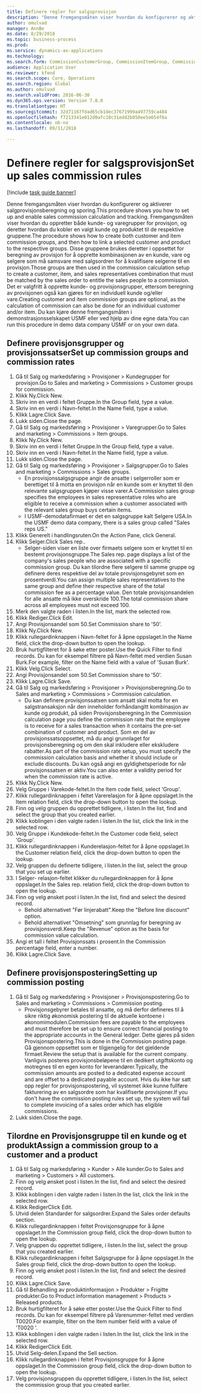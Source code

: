 ```yaml
--- 
title: Definere regler for salgsprovisjon
description: "Denne fremgangsmåten viser hvordan du konfigurerer og aktiverer salgprovisjonsberegning og sporing."
author: omulvad
manager: AnnBe
ms.date: 8/29/2018
ms.topic: business-process
ms.prod: 
ms.service: dynamics-ax-applications
ms.technology: 
ms.search.form: CommissionCustomerGroup, CommissionItemGroup, CommissionSalesGroup, CommissionSalesMember, DirPartyLookup, CommissionCalc, InventPosting, CustTable, EcoResProductDetailsExtended
audience: Application User
ms.reviewer: kfend
ms.search.scope: Core, Operations
ms.search.region: Global
ms.author: omulvad
ms.search.validFrom: 2016-06-30
ms.dyn365.ops.version: Version 7.0.0
ms.translationtype: HT
ms.sourcegitcommit: 32d71167fdad65cb1dec37671999a497759ca484
ms.openlocfilehash: f7213341e012d0afc10c31edd2b850ee5e654f6a
ms.contentlocale: nb-no
ms.lasthandoff: 09/11/2018

---
```

# <a name="set-up-sales-commission-rules"></a><span data-ttu-id="d3688-103">Definere regler for salgsprovisjon</span><span class="sxs-lookup"><span data-stu-id="d3688-103">Set up sales commission rules</span></span>

[!include [task guide banner](../../includes/task-guide-banner.md)]

<span data-ttu-id="d3688-104">Denne fremgangsmåten viser hvordan du konfigurerer og aktiverer salgprovisjonsberegning og sporing.</span><span class="sxs-lookup"><span data-stu-id="d3688-104">This procedure shows you how to set up and enable sales commission calculation and tracking.</span></span> <span data-ttu-id="d3688-105">Fremgangsmåten viser hvordan du oppretter både kunde- og varegrupper for provisjon, og deretter hvordan du kobler en valgt kunde og produktet til de respektive gruppene.</span><span class="sxs-lookup"><span data-stu-id="d3688-105">The procedure shows how to create both customer and item commission groups, and then how to link a selected customer and product to the respective groups.</span></span> <span data-ttu-id="d3688-106">Disse gruppene brukes deretter i oppsettet for beregning av provisjon for å opprette kombinasjonen av en kunde, vare og selgere som må samsvare med salgsordren for å kvalifisere selgerne til en provisjon.</span><span class="sxs-lookup"><span data-stu-id="d3688-106">Those groups are then used in the commission calculation setup to create a customer, item, and sales representatives combination that must be matched by the sales order to entitle the sales people to a commission.</span></span> <span data-ttu-id="d3688-107">Det er valgfritt å opprette kunde- og provisjonsgrupper, ettersom beregning av provisjonen også kan gjøres for en individuell kunde og/eller vare.</span><span class="sxs-lookup"><span data-stu-id="d3688-107">Creating customer and item commission groups are optional, as the calculation of commission can also be done for an individual customer and/or item.</span></span> <span data-ttu-id="d3688-108">Du kan kjøre denne fremgangsmåten i demonstrasjonsselskapet USMF eller ved hjelp av dine egne data.</span><span class="sxs-lookup"><span data-stu-id="d3688-108">You can run this procedure in demo data company USMF or on your own data.</span></span>


## <a name="set-up-commission-groups-and-commission-rates"></a><span data-ttu-id="d3688-109">Definere provisjonsgrupper og provisjonssatser</span><span class="sxs-lookup"><span data-stu-id="d3688-109">Set up commission groups and commission rates</span></span>
1. <span data-ttu-id="d3688-110">Gå til Salg og markedsføring > Provisjoner > Kundegrupper for provisjon.</span><span class="sxs-lookup"><span data-stu-id="d3688-110">Go to Sales and marketing > Commissions > Customer groups for commission.</span></span>
2. <span data-ttu-id="d3688-111">Klikk Ny.</span><span class="sxs-lookup"><span data-stu-id="d3688-111">Click New.</span></span>
3. <span data-ttu-id="d3688-112">Skriv inn en verdi i feltet Gruppe.</span><span class="sxs-lookup"><span data-stu-id="d3688-112">In the Group field, type a value.</span></span>
4. <span data-ttu-id="d3688-113">Skriv inn en verdi i Navn-feltet.</span><span class="sxs-lookup"><span data-stu-id="d3688-113">In the Name field, type a value.</span></span>
5. <span data-ttu-id="d3688-114">Klikk Lagre.</span><span class="sxs-lookup"><span data-stu-id="d3688-114">Click Save.</span></span>
6. <span data-ttu-id="d3688-115">Lukk siden.</span><span class="sxs-lookup"><span data-stu-id="d3688-115">Close the page.</span></span>
7. <span data-ttu-id="d3688-116">Gå til Salg og markedsføring > Provisjoner > Varegrupper.</span><span class="sxs-lookup"><span data-stu-id="d3688-116">Go to Sales and marketing > Commissions > Item groups.</span></span>
8. <span data-ttu-id="d3688-117">Klikk Ny.</span><span class="sxs-lookup"><span data-stu-id="d3688-117">Click New.</span></span>
9. <span data-ttu-id="d3688-118">Skriv inn en verdi i feltet Gruppe.</span><span class="sxs-lookup"><span data-stu-id="d3688-118">In the Group field, type a value.</span></span>
10. <span data-ttu-id="d3688-119">Skriv inn en verdi i Navn-feltet.</span><span class="sxs-lookup"><span data-stu-id="d3688-119">In the Name field, type a value.</span></span>
11. <span data-ttu-id="d3688-120">Lukk siden.</span><span class="sxs-lookup"><span data-stu-id="d3688-120">Close the page.</span></span>
12. <span data-ttu-id="d3688-121">Gå til Salg og markedsføring > Provisjoner > Salgsgrupper.</span><span class="sxs-lookup"><span data-stu-id="d3688-121">Go to Sales and marketing > Commissions > Sales groups.</span></span>
    * <span data-ttu-id="d3688-122">En provisjonssalgsgruppe angir de ansatte i selgerroller som er berettiget til å motta en provisjon når en kunde som er knyttet til den relevante salgsgruppen kjøper visse varer.</span><span class="sxs-lookup"><span data-stu-id="d3688-122">A Commission sales group specifies the employees in sales representative roles who are eligible to receive a commission when a customer associated with the relevant sales group buys certain items.</span></span>  
    * <span data-ttu-id="d3688-123">I USMF-demodatafirmaet er det en salgsgruppe kalt Selgere USA.</span><span class="sxs-lookup"><span data-stu-id="d3688-123">In the USMF demo data company, there is a sales group called "Sales reps US."</span></span>  
13. <span data-ttu-id="d3688-124">Klikk Generelt i handlingsruten.</span><span class="sxs-lookup"><span data-stu-id="d3688-124">On the Action Pane, click General.</span></span>
14. <span data-ttu-id="d3688-125">Klikk Selger.</span><span class="sxs-lookup"><span data-stu-id="d3688-125">Click Sales rep..</span></span>
    * <span data-ttu-id="d3688-126">Selger-siden viser en liste over firmaets selgere som er knyttet til en bestemt provisjonsgruppe.</span><span class="sxs-lookup"><span data-stu-id="d3688-126">The Sales rep. page displays a list of the company's sales people who are associated with a specific commission group.</span></span> <span data-ttu-id="d3688-127">Du kan tilordne flere selgere til samme gruppe og definere deres respektive del av totale provisjonsgebyret som en prosentverdi.</span><span class="sxs-lookup"><span data-stu-id="d3688-127">You can assign multiple sales representatives to the same group and define their respective share of the total commission fee as a percentage value.</span></span> <span data-ttu-id="d3688-128">Den totale provisjonsandelen for alle ansatte må ikke overskride 100.</span><span class="sxs-lookup"><span data-stu-id="d3688-128">The total commission share across all employees must not exceed 100.</span></span>  
15. <span data-ttu-id="d3688-129">Merk den valgte raden i listen.</span><span class="sxs-lookup"><span data-stu-id="d3688-129">In the list, mark the selected row.</span></span>
16. <span data-ttu-id="d3688-130">Klikk Rediger.</span><span class="sxs-lookup"><span data-stu-id="d3688-130">Click Edit.</span></span>
17. <span data-ttu-id="d3688-131">Angi Provisjonsandel som 50.</span><span class="sxs-lookup"><span data-stu-id="d3688-131">Set Commission share to '50'.</span></span>
18. <span data-ttu-id="d3688-132">Klikk Ny.</span><span class="sxs-lookup"><span data-stu-id="d3688-132">Click New.</span></span>
19. <span data-ttu-id="d3688-133">Klikk rullegardinknappen i Navn-feltet for å åpne oppslaget.</span><span class="sxs-lookup"><span data-stu-id="d3688-133">In the Name field, click the drop-down button to open the lookup.</span></span>
20. <span data-ttu-id="d3688-134">Bruk hurtigfilteret for å søke etter poster.</span><span class="sxs-lookup"><span data-stu-id="d3688-134">Use the Quick Filter to find records.</span></span> <span data-ttu-id="d3688-135">Du kan for eksempel filtrere på Navn-feltet med verdien Susan Burk.</span><span class="sxs-lookup"><span data-stu-id="d3688-135">For example, filter on the Name field with a value of 'Susan Burk'.</span></span>
21. <span data-ttu-id="d3688-136">Klikk Velg.</span><span class="sxs-lookup"><span data-stu-id="d3688-136">Click Select.</span></span>
22. <span data-ttu-id="d3688-137">Angi Provisjonsandel som 50.</span><span class="sxs-lookup"><span data-stu-id="d3688-137">Set Commission share to '50'.</span></span>
23. <span data-ttu-id="d3688-138">Klikk Lagre.</span><span class="sxs-lookup"><span data-stu-id="d3688-138">Click Save.</span></span>
24. <span data-ttu-id="d3688-139">Gå til Salg og markedsføring > Provisjoner > Provisjonsberegning.</span><span class="sxs-lookup"><span data-stu-id="d3688-139">Go to Sales and marketing > Commissions > Commission calculation.</span></span>
    * <span data-ttu-id="d3688-140">Du kan definere provisjonssatsen som ansatt skal motta for en salgstransaksjon når den inneholder forhåndangitt kombinasjon av kunde og produkt, på siden Provisjonsberegning.</span><span class="sxs-lookup"><span data-stu-id="d3688-140">In the Commission calculation page you define the commission rate that the employee is to receive for a sales transaction when it contains the pre-set combination of customer and product.</span></span> <span data-ttu-id="d3688-141">Som en del av provisjonssatsoppsettet, må du angi grunnlaget for provisjonsberegning og om den skal inkludere eller ekskludere rabatter.</span><span class="sxs-lookup"><span data-stu-id="d3688-141">As part of the commission rate setup, you must specify the commission calculation basis and whether it should include or exclude discounts.</span></span> <span data-ttu-id="d3688-142">Du kan også angi en gyldighetsperiode for når provisjonssatsen er aktiv.</span><span class="sxs-lookup"><span data-stu-id="d3688-142">You can also enter a validity period for when the commission rate is active.</span></span>  
25. <span data-ttu-id="d3688-143">Klikk Ny.</span><span class="sxs-lookup"><span data-stu-id="d3688-143">Click New.</span></span>
26. <span data-ttu-id="d3688-144">Velg Gruppe i Varekode-feltet.</span><span class="sxs-lookup"><span data-stu-id="d3688-144">In the Item code field, select 'Group'.</span></span>
27. <span data-ttu-id="d3688-145">Klikk rullegardinknappen i feltet Varerelasjon for å åpne oppslaget.</span><span class="sxs-lookup"><span data-stu-id="d3688-145">In the Item relation field, click the drop-down button to open the lookup.</span></span>
28. <span data-ttu-id="d3688-146">Finn og velg gruppen du opprettet tidligere, i listen.</span><span class="sxs-lookup"><span data-stu-id="d3688-146">In the list, find and select the group that you created earlier.</span></span>
29. <span data-ttu-id="d3688-147">Klikk koblingen i den valgte raden i listen.</span><span class="sxs-lookup"><span data-stu-id="d3688-147">In the list, click the link in the selected row.</span></span>
30. <span data-ttu-id="d3688-148">Velg Gruppe i Kundekode-feltet.</span><span class="sxs-lookup"><span data-stu-id="d3688-148">In the Customer code field, select 'Group'.</span></span>
31. <span data-ttu-id="d3688-149">Klikk rullegardinknappen i Kunderelasjon-feltet for å åpne oppslaget.</span><span class="sxs-lookup"><span data-stu-id="d3688-149">In the Customer relation field, click the drop-down button to open the lookup.</span></span>
32. <span data-ttu-id="d3688-150">Velg gruppen du definerte tidligere, i listen.</span><span class="sxs-lookup"><span data-stu-id="d3688-150">In the list, select the group that you set up earlier.</span></span>
33. <span data-ttu-id="d3688-151">I Selger- relasjon-feltet klikker du rullegardinknappen for å åpne oppslaget.</span><span class="sxs-lookup"><span data-stu-id="d3688-151">In the Sales rep. relation field, click the drop-down button to open the lookup.</span></span>
34. <span data-ttu-id="d3688-152">Finn og velg ønsket post i listen.</span><span class="sxs-lookup"><span data-stu-id="d3688-152">In the list, find and select the desired record.</span></span>
    * <span data-ttu-id="d3688-153">Behold alternativet "Før linjerabatt".</span><span class="sxs-lookup"><span data-stu-id="d3688-153">Keep the "Before line discount" option.</span></span>  
    * <span data-ttu-id="d3688-154">Behold alternativet "Omsetning" som grunnlag for beregning av provisjonsverdi.</span><span class="sxs-lookup"><span data-stu-id="d3688-154">Keep the "Revenue" option as the basis for commission value calculation.</span></span>    
35. <span data-ttu-id="d3688-155">Angi et tall i feltet Provisjonssats i prosent.</span><span class="sxs-lookup"><span data-stu-id="d3688-155">In the Commission percentage field, enter a number.</span></span>
36. <span data-ttu-id="d3688-156">Klikk Lagre.</span><span class="sxs-lookup"><span data-stu-id="d3688-156">Click Save.</span></span>

## <a name="setting-up-commission-posting"></a><span data-ttu-id="d3688-157">Definere provisjonspostering</span><span class="sxs-lookup"><span data-stu-id="d3688-157">Setting up commission posting</span></span>
1. <span data-ttu-id="d3688-158">Gå til Salg og markedsføring > Provisjoner > Provisjonspostering.</span><span class="sxs-lookup"><span data-stu-id="d3688-158">Go to Sales and marketing > Commissions > Commission posting.</span></span>
    * <span data-ttu-id="d3688-159">Provisjonsgebyrer betales til ansatte, og må derfor defineres til å sikre riktig økonomisk postering til de aktuelle kontoene i økonomimodulen.</span><span class="sxs-lookup"><span data-stu-id="d3688-159">Commission fees are payable to the employees and must therefore be set up to ensure correct financial posting to the appropriate accounts in the General ledger.</span></span> <span data-ttu-id="d3688-160">Dette gjøres på siden Provisjonspostering.</span><span class="sxs-lookup"><span data-stu-id="d3688-160">This is done in the Commission posting page.</span></span> <span data-ttu-id="d3688-161">Gå gjennom oppsettet som er tilgjengelig for det gjeldende firmaet.</span><span class="sxs-lookup"><span data-stu-id="d3688-161">Review the setup that is available for the current company.</span></span> <span data-ttu-id="d3688-162">Vanligvis posteres provisjonsbeløpene til en dedikert utgiftskonto og motregnes til en egen konto for leverandører.</span><span class="sxs-lookup"><span data-stu-id="d3688-162">Typically, the commission amounts are posted to a dedicated expense account and are offset to a dedicated payable account.</span></span> <span data-ttu-id="d3688-163">Hvis du ikke har satt opp regler for provisjonspostering, vil systemet ikke kunne fullføre fakturering av en salgsordre som har kvalifiserte provisjoner.</span><span class="sxs-lookup"><span data-stu-id="d3688-163">If you don't have the commission posting rules set up, the system will fail to complete invoicing of a sales order which has eligible commissions.</span></span>  
2. <span data-ttu-id="d3688-164">Lukk siden.</span><span class="sxs-lookup"><span data-stu-id="d3688-164">Close the page.</span></span>

## <a name="assign-a-commission-group-to-a-customer-and-a-product"></a><span data-ttu-id="d3688-165">Tilordne en Provisjonsgruppe til en kunde og et produkt</span><span class="sxs-lookup"><span data-stu-id="d3688-165">Assign a commission group to a customer and a product</span></span>
1. <span data-ttu-id="d3688-166">Gå til Salg og markedsføring > Kunder > Alle kunder.</span><span class="sxs-lookup"><span data-stu-id="d3688-166">Go to Sales and marketing > Customers > All customers.</span></span>
2. <span data-ttu-id="d3688-167">Finn og velg ønsket post i listen.</span><span class="sxs-lookup"><span data-stu-id="d3688-167">In the list, find and select the desired record.</span></span>
3. <span data-ttu-id="d3688-168">Klikk koblingen i den valgte raden i listen.</span><span class="sxs-lookup"><span data-stu-id="d3688-168">In the list, click the link in the selected row.</span></span>
4. <span data-ttu-id="d3688-169">Klikk Rediger</span><span class="sxs-lookup"><span data-stu-id="d3688-169">Click Edit.</span></span>
5. <span data-ttu-id="d3688-170">Utvid delen Standarder for salgsordrer.</span><span class="sxs-lookup"><span data-stu-id="d3688-170">Expand the Sales order defaults section.</span></span>
6. <span data-ttu-id="d3688-171">Klikk rullegardinknappen i feltet Provisjonsgruppe for å åpne oppslaget.</span><span class="sxs-lookup"><span data-stu-id="d3688-171">In the Commission group field, click the drop-down button to open the lookup.</span></span>
7. <span data-ttu-id="d3688-172">Velg gruppen du opprettet tidligere, i listen.</span><span class="sxs-lookup"><span data-stu-id="d3688-172">In the list, select the group that you created earlier.</span></span>
8. <span data-ttu-id="d3688-173">Klikk rullegardinknappen i feltet Salgsgruppe for å åpne oppslaget.</span><span class="sxs-lookup"><span data-stu-id="d3688-173">In the Sales group field, click the drop-down button to open the lookup.</span></span>
9. <span data-ttu-id="d3688-174">Finn og velg ønsket post i listen.</span><span class="sxs-lookup"><span data-stu-id="d3688-174">In the list, find and select the desired record.</span></span>
10. <span data-ttu-id="d3688-175">Klikk Lagre.</span><span class="sxs-lookup"><span data-stu-id="d3688-175">Click Save.</span></span>
11. <span data-ttu-id="d3688-176">Gå til Behandling av produktinformasjon > Produkter > Frigitte produkter.</span><span class="sxs-lookup"><span data-stu-id="d3688-176">Go to Product information management > Products > Released products.</span></span>
12. <span data-ttu-id="d3688-177">Bruk hurtigfilteret for å søke etter poster.</span><span class="sxs-lookup"><span data-stu-id="d3688-177">Use the Quick Filter to find records.</span></span> <span data-ttu-id="d3688-178">Du kan for eksempel filtrere på Varenummer-feltet med verdien T0020.</span><span class="sxs-lookup"><span data-stu-id="d3688-178">For example, filter on the Item number field with a value of 'T0020 '.</span></span>
13. <span data-ttu-id="d3688-179">Klikk koblingen i den valgte raden i listen.</span><span class="sxs-lookup"><span data-stu-id="d3688-179">In the list, click the link in the selected row.</span></span>
14. <span data-ttu-id="d3688-180">Klikk Rediger</span><span class="sxs-lookup"><span data-stu-id="d3688-180">Click Edit.</span></span>
15. <span data-ttu-id="d3688-181">Utvid Selg-delen.</span><span class="sxs-lookup"><span data-stu-id="d3688-181">Expand the Sell section.</span></span>
16. <span data-ttu-id="d3688-182">Klikk rullegardinknappen i feltet Provisjonsgruppe for å åpne oppslaget.</span><span class="sxs-lookup"><span data-stu-id="d3688-182">In the Commission group field, click the drop-down button to open the lookup.</span></span>
17. <span data-ttu-id="d3688-183">Velg provisjonsgruppen du opprettet tidligere, i listen.</span><span class="sxs-lookup"><span data-stu-id="d3688-183">In the list, select the commission group that you created earlier.</span></span>



